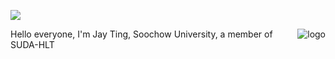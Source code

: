 ![](https://komarev.com/ghpvc/?username=TingFree)

<img src="https://github-readme-stats.vercel.app/api?username=TingFree&hide=issues&show_icons=true" alt="logo" align="right" style="margin: auto; margin-bottom: 20px;"/>

Hello everyone, I'm Jay Ting, Soochow University, a member of SUDA-HLT
